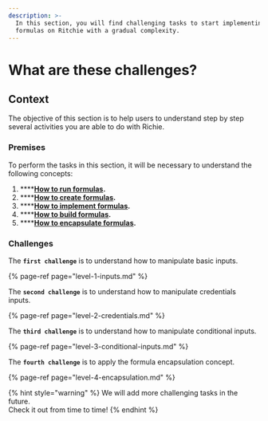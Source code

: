 ```yaml
---
description: >-
  In this section, you will find challenging tasks to start implementing simple
  formulas on Ritchie with a gradual complexity.
---
```


# What are these challenges?

## Context 

The objective of this section is to help users to understand step by step several activities  you are able to do with Richie.

### Premises

To perform the tasks in this section, it will be necessary to understand the following concepts:

1. \*\*\*\*[**How to run formulas**](../tutorials/formulas/how-to-run-formulas/)**.**
2. \*\*\*\*[**How to create formulas**](../tutorials/formulas/how-to-create-formulas.md)**.**
3. \*\*\*\*[**How to implement formulas**](../tutorials/formulas/how-to-implement-a-formula/)**.**
4. \*\*\*\*[**How to build formulas**](../tutorials/formulas/how-to-build-formulas.md)**.**
5. \*\*\*\*[**How to encapsulate formulas**](../tutorials/formulas/how-to-encapsulate-formulas.md)**.**

### Challenges 

The **`first challenge`** is to understand how to manipulate basic inputs.

{% page-ref page="level-1-inputs.md" %}

The **`second challenge`** is to understand how to manipulate credentials inputs.

{% page-ref page="level-2-credentials.md" %}

The **`third challenge`** is to understand how to manipulate conditional inputs.

{% page-ref page="level-3-conditional-inputs.md" %}

The **`fourth challenge`** is to apply the formula encapsulation concept.

{% page-ref page="level-4-encapsulation.md" %}



{% hint style="warning" %}
We will add more challenging tasks in the future.   
Check it out from time to time!
{% endhint %}

